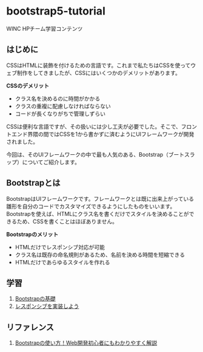 # bootstrap5-tutorial
WINC HPチーム学習コンテンツ  

## はじめに
CSSはHTMLに装飾を付けるための言語です。これまで私たちはCSSを使ってウェブ制作をしてきましたが、CSSにはいくつかのデメリットがあります。  

**CSSのデメリット**
- クラス名を決めるのに時間がかかる
- クラスの重複に配慮しなければならない
- コードが長くなりがちで管理しずらい

CSSは便利な言語ですが、その扱いには少し工夫が必要でした。そこで、フロントエンド界隈の間ではCSSを1から書かずに済むようにUIフレームワークが開発されました。

今回は、そのUIフレームワークの中で最も人気のある、Bootstrap（ブートスラップ）についてご紹介します。

## Bootstrapとは
BootstrapはUIフレームワークです。フレームワークとは既に出来上がっている雛形を自分のコードでカスタマイズできるようにしたものをいいます。Bootstrapを使えば、HTMLにクラス名を書くだけでスタイルを決めることができるため、CSSを書くことはほぼありません。

**Bootstrapのメリット**  
- HTMLだけでレスポンシブ対応が可能
- クラス名は既存の命名規則があるため、名前を決める時間を短縮できる
- HTMLだけであらゆるスタイルを作れる

## 学習
1. [Bootstrapの基礎]()
2. [レスポンシブを実装しよう](./responsive-tutorial/responsive-tutorial.md)


## リファレンス
1. [Bootstrapの使い方！Web開発初心者にもわかりやすく解説](https://udemy.benesse.co.jp/development/system/bootstrap-usage.html)
